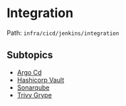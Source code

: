 # Integration

Path: `infra/cicd/jenkins/integration`

## Subtopics
- [Argo Cd](./argo_cd/README.md)
- [Hashicorp Vault](./hashicorp_vault/README.md)
- [Sonarqube](./sonarqube/README.md)
- [Trivy Grype](./trivy_grype/README.md)
